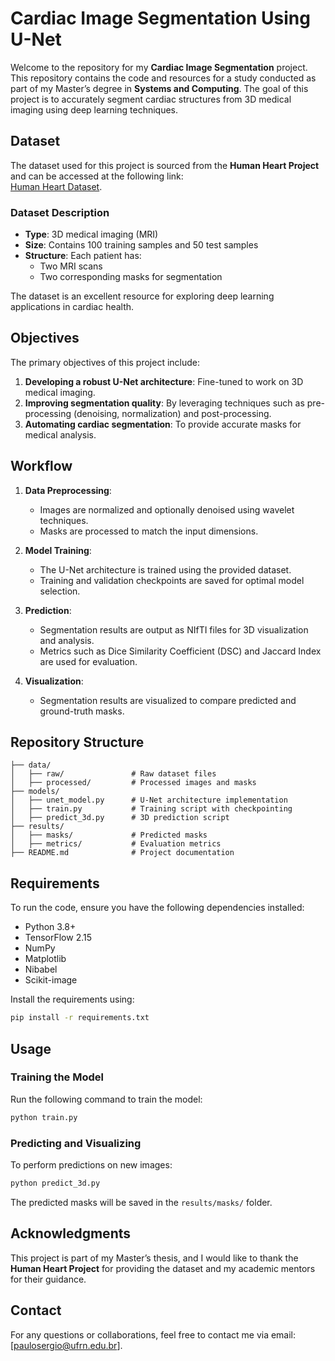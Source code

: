 # Cardiac Image Segmentation Using U-Net

Welcome to the repository for my **Cardiac Image Segmentation** project. This repository contains the code and resources for a study conducted as part of my Master’s degree in **Systems and Computing**. The goal of this project is to accurately segment cardiac structures from 3D medical imaging using deep learning techniques.

## Dataset

The dataset used for this project is sourced from the **Human Heart Project** and can be accessed at the following link:  
[Human Heart Dataset](https://humanheart-project.creatis.insa-lyon.fr/database/#collection/637218c173e9f0047faa00fb/folder/637218e573e9f0047faa00fc).

### Dataset Description
- **Type**: 3D medical imaging (MRI)
- **Size**: Contains 100 training samples and 50 test samples
- **Structure**: Each patient has:
  - Two MRI scans  
  - Two corresponding masks for segmentation

The dataset is an excellent resource for exploring deep learning applications in cardiac health.

## Objectives

The primary objectives of this project include:
1. **Developing a robust U-Net architecture**: Fine-tuned to work on 3D medical imaging.
2. **Improving segmentation quality**: By leveraging techniques such as pre-processing (denoising, normalization) and post-processing.
3. **Automating cardiac segmentation**: To provide accurate masks for medical analysis.

## Workflow

1. **Data Preprocessing**:
   - Images are normalized and optionally denoised using wavelet techniques.
   - Masks are processed to match the input dimensions.
   
2. **Model Training**:
   - The U-Net architecture is trained using the provided dataset.
   - Training and validation checkpoints are saved for optimal model selection.

3. **Prediction**:
   - Segmentation results are output as NIfTI files for 3D visualization and analysis.
   - Metrics such as Dice Similarity Coefficient (DSC) and Jaccard Index are used for evaluation.

4. **Visualization**:
   - Segmentation results are visualized to compare predicted and ground-truth masks.

## Repository Structure

```
├── data/
│   ├── raw/               # Raw dataset files
│   ├── processed/         # Processed images and masks
├── models/
│   ├── unet_model.py      # U-Net architecture implementation
│   ├── train.py           # Training script with checkpointing
│   ├── predict_3d.py      # 3D prediction script
├── results/
│   ├── masks/             # Predicted masks
│   ├── metrics/           # Evaluation metrics
├── README.md              # Project documentation
```

## Requirements

To run the code, ensure you have the following dependencies installed:
- Python 3.8+
- TensorFlow 2.15
- NumPy
- Matplotlib
- Nibabel
- Scikit-image

Install the requirements using:

```bash
pip install -r requirements.txt
```

## Usage

### Training the Model
Run the following command to train the model:
```bash
python train.py
```

### Predicting and Visualizing
To perform predictions on new images:
```bash
python predict_3d.py
```

The predicted masks will be saved in the `results/masks/` folder.

## Acknowledgments

This project is part of my Master’s thesis, and I would like to thank the **Human Heart Project** for providing the dataset and my academic mentors for their guidance.

## Contact

For any questions or collaborations, feel free to contact me via email: [paulosergio@ufrn.edu.br].
